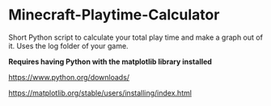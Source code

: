 # Minecraft-Playtime-Calculator

Short Python script to calculate your total play time and make a graph out of it.
Uses the log folder of your game.

**Requires having Python with the matplotlib library installed**

https://www.python.org/downloads/

https://matplotlib.org/stable/users/installing/index.html
